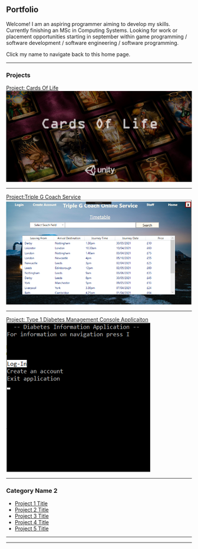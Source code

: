 ## Portfolio
Welcome! I am an aspiring programmer aiming to develop my skills. Currently finishing an MSc in Computing Systems. Looking for work or placement opportunities starting in september within game programming / software development / software engineering / software programming.

Click my name to navigate back to this home page.

---

### Projects

[Project: Cards Of Life](/CardsOfLifePage)
<img src="images/StartScreen.png"/>

---
[Project:Triple G Coach Service](/TripleG)
<img src="images/TripleGHome.png"/>

---
[Project: Type 1 Diabetes Management Console Applicaiton](http://example.com/)
<img src="images/DMConsoleHomePage.png"/>

---

### Category Name 2

- [Project 1 Title](http://example.com/)
- [Project 2 Title](http://example.com/)
- [Project 3 Title](http://example.com/)
- [Project 4 Title](http://example.com/)
- [Project 5 Title](http://example.com/)

---




---

<!-- Remove above link if you don't want to attibute -->
